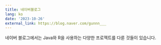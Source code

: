 ```yaml
---
title: 네이버블로그
lang: ko
date: '2023-10-26'
external_link: https://blog.naver.com/gunnn___
---
```


<span class="justify-text">네이버 블로그에서는 Java와 R을 사용하는 다양한 프로젝트를 다룬 것들이 있습니다.</span>